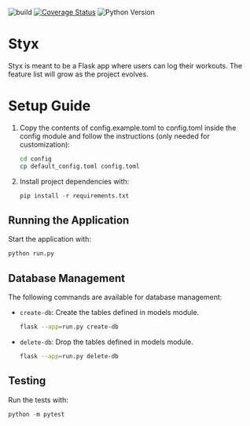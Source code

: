 ![build](https://github.com/elhusseiniali/flask-boilerplate/workflows/build/badge.svg)
[![Coverage Status](https://coveralls.io/repos/github/elhusseiniali/styx/badge.svg?branch=master)](https://coveralls.io/github/elhusseiniali/styx?branch=master)
![Python Version](https://img.shields.io/badge/python-%3E%3D3.9-3776AB?logo=python&logoColor=white)
# Styx
Styx is meant to be a Flask app where users can log their workouts. The feature list will grow as the project evolves.

# Setup Guide

1. Copy the contents of config.example.toml to config.toml inside the config module and follow the instructions (only needed for customization):
    ```bash
    cd config
    cp default_config.toml config.toml
    ```

2. Install project dependencies with:
    ```python
    pip install -r requirements.txt
    ```

## Running the Application

Start the application with:
```python
python run.py
```

## Database Management

The following commands are available for database management:
- `create-db`: Create the tables defined in models module.
    ```bash
    flask --app=run.py create-db
    ```

- `delete-db`: Drop the tables defined in models module.
    ```bash
    flask --app=run.py delete-db
    ```

## Testing

Run the tests with:
```python
python -m pytest
```